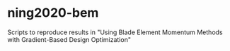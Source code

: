# ning2020-bem
Scripts to reproduce results in "Using Blade Element Momentum Methods with Gradient-Based Design Optimization"
